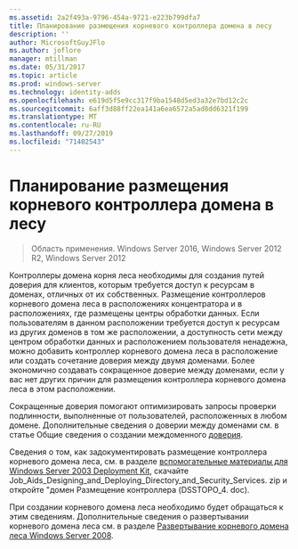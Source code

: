 ```yaml
---
ms.assetid: 2a2f493a-9796-454a-9721-e223b799dfa7
title: Планирование размещения корневого контроллера домена в лесу
description: ''
author: MicrosoftGuyJFlo
ms.author: joflore
manager: mtillman
ms.date: 05/31/2017
ms.topic: article
ms.prod: windows-server
ms.technology: identity-adds
ms.openlocfilehash: e619d5f5e9cc317f9ba1548d5ed3a32e7bd12c2c
ms.sourcegitcommit: 6aff3d88ff22ea141a6ea6572a5ad8dd6321f199
ms.translationtype: MT
ms.contentlocale: ru-RU
ms.lasthandoff: 09/27/2019
ms.locfileid: "71402543"
---
```

# <a name="planning-forest-root-domain-controller-placement"></a>Планирование размещения корневого контроллера домена в лесу

>Область применения. Windows Server 2016, Windows Server 2012 R2, Windows Server 2012

Контроллеры домена корня леса необходимы для создания путей доверия для клиентов, которым требуется доступ к ресурсам в доменах, отличных от их собственных. Размещение контроллеров корневого домена леса в расположениях концентратора и в расположениях, где размещены центры обработки данных. Если пользователям в данном расположении требуется доступ к ресурсам из других доменов в том же расположении, а доступность сети между центром обработки данных и расположением пользователя ненадежна, можно добавить контроллер корневого домена леса в расположение или создать сочетание доверия между двумя доменами. Более экономично создавать сокращенное доверие между доменами, если у вас нет других причин для размещения контроллера корневого домена леса в этом расположении.  
  
Сокращенные доверия помогают оптимизировать запросы проверки подлинности, выполненные от пользователей, расположенных в любом домене. Дополнительные сведения о доверии между доменами см. в статье Общие сведения о создании междоменного [доверия](https://go.microsoft.com/fwlink/?LinkId=107061).  
  
Сведения о том, как задокументировать размещение контроллера корневого домена леса, см. в разделе [вспомогательные материалы для Windows Server 2003 Deployment Kit](https://go.microsoft.com/fwlink/?LinkID=102558), скачайте Job_Aids_Designing_and_Deploying_Directory_and_Security_Services. zip и откройте "домен Размещение контроллера (DSSTOPO_4. doc).  
  
При создании корневого домена леса необходимо будет обращаться к этим сведениям. Дополнительные сведения о развертывании корневого домена леса см. в разделе [Развертывание корневого домена леса Windows Server 2008](https://technet.microsoft.com/library/cc731174.aspx).  
